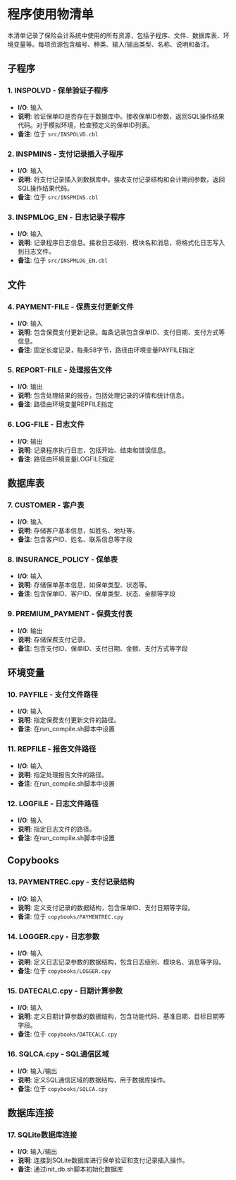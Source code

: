 # 程序使用物清单

本清单记录了保险会计系统中使用的所有资源，包括子程序、文件、数据库表、环境变量等。每项资源包含编号、种类、输入/输出类型、名称、说明和备注。

## 子程序

### 1. **INSPOLVD - 保单验证子程序**
- **I/O**: 输入
- **说明**: 验证保单ID是否存在于数据库中。接收保单ID参数，返回SQL操作结果代码。对于模拟环境，检查预定义的保单ID列表。
- **备注**: 位于 `src/INSPOLVD.cbl`

### 2. **INSPMINS - 支付记录插入子程序**
- **I/O**: 输入
- **说明**: 将支付记录插入到数据库中。接收支付记录结构和会计期间参数，返回SQL操作结果代码。
- **备注**: 位于 `src/INSPMINS.cbl`

### 3. **INSPMLOG_EN - 日志记录子程序**
- **I/O**: 输入
- **说明**: 记录程序日志信息。接收日志级别、模块名和消息，将格式化日志写入到日志文件。
- **备注**: 位于 `src/INSPMLOG_EN.cbl`

## 文件

### 4. **PAYMENT-FILE - 保费支付更新文件**
- **I/O**: 输入
- **说明**: 包含保费支付更新记录。每条记录包含保单ID、支付日期、支付方式等信息。
- **备注**: 固定长度记录，每条58字节，路径由环境变量PAYFILE指定

### 5. **REPORT-FILE - 处理报告文件**
- **I/O**: 输出
- **说明**: 包含处理结果的报告，包括处理记录的详情和统计信息。
- **备注**: 路径由环境变量REPFILE指定

### 6. **LOG-FILE - 日志文件**
- **I/O**: 输出
- **说明**: 记录程序执行日志，包括开始、结束和错误信息。
- **备注**: 路径由环境变量LOGFILE指定

## 数据库表

### 7. **CUSTOMER - 客户表**
- **I/O**: 输入
- **说明**: 存储客户基本信息，如姓名、地址等。
- **备注**: 包含客户ID、姓名、联系信息等字段

### 8. **INSURANCE_POLICY - 保单表**
- **I/O**: 输入
- **说明**: 存储保单基本信息，如保单类型、状态等。
- **备注**: 包含保单ID、客户ID、保单类型、状态、金额等字段

### 9. **PREMIUM_PAYMENT - 保费支付表**
- **I/O**: 输出
- **说明**: 存储保费支付记录。
- **备注**: 包含支付ID、保单ID、支付日期、金额、支付方式等字段

## 环境变量

### 10. **PAYFILE - 支付文件路径**
- **I/O**: 输入
- **说明**: 指定保费支付更新文件的路径。
- **备注**: 在run_compile.sh脚本中设置

### 11. **REPFILE - 报告文件路径**
- **I/O**: 输入
- **说明**: 指定处理报告文件的路径。
- **备注**: 在run_compile.sh脚本中设置

### 12. **LOGFILE - 日志文件路径**
- **I/O**: 输入
- **说明**: 指定日志文件的路径。
- **备注**: 在run_compile.sh脚本中设置

## Copybooks

### 13. **PAYMENTREC.cpy - 支付记录结构**
- **I/O**: 输入
- **说明**: 定义支付记录的数据结构，包含保单ID、支付日期等字段。
- **备注**: 位于 `copybooks/PAYMENTREC.cpy`

### 14. **LOGGER.cpy - 日志参数**
- **I/O**: 输入
- **说明**: 定义日志记录参数的数据结构，包含日志级别、模块名、消息等字段。
- **备注**: 位于 `copybooks/LOGGER.cpy`

### 15. **DATECALC.cpy - 日期计算参数**
- **I/O**: 输入
- **说明**: 定义日期计算参数的数据结构，包含功能代码、基准日期、目标日期等字段。
- **备注**: 位于 `copybooks/DATECALC.cpy`

### 16. **SQLCA.cpy - SQL通信区域**
- **I/O**: 输入/输出
- **说明**: 定义SQL通信区域的数据结构，用于数据库操作。
- **备注**: 位于 `copybooks/SQLCA.cpy`

## 数据库连接

### 17. **SQLite数据库连接**
- **I/O**: 输入/输出
- **说明**: 连接到SQLite数据库进行保单验证和支付记录插入操作。
- **备注**: 通过init_db.sh脚本初始化数据库 